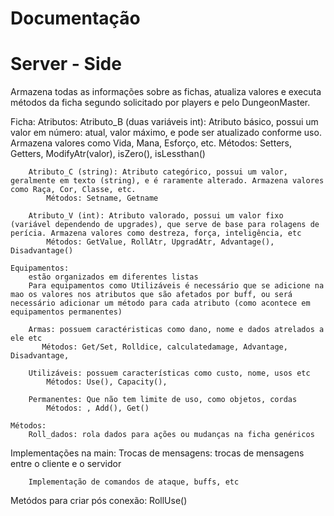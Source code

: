 # Documentação

# Server - Side
Armazena todas as informações sobre as fichas, atualiza valores e executa métodos da ficha segundo solicitado por players e pelo DungeonMaster.

Ficha: 
    Atributos: 
        Atributo_B (duas variáveis int): Atributo básico, possui um valor em número: atual, valor máximo, e pode ser atualizado conforme uso. Armazena valores como Vida, Mana, Esforço, etc.
            Métodos: Setters, Getters, ModifyAtr(valor), isZero(), isLessthan()

        Atributo_C (string): Atributo categórico, possui um valor, geralmente em texto (string), e é raramente alterado. Armazena valores como Raça, Cor, Classe, etc.
            Métodos: Setname, Getname

        Atributo_V (int): Atributo valorado, possui um valor fixo (variável dependendo de upgrades), que serve de base para rolagens de perícia. Armazena valores como destreza, força, inteligência, etc
            Métodos: GetValue, RollAtr, UpgradAtr, Advantage(), Disadvantage()

    Equipamentos:
        estão organizados em diferentes listas
        Para equipamentos como Utilizáveis é necessário que se adicione na mao os valores nos atributos que são afetados por buff, ou será necessário adicionar um método para cada atributo (como acontece em equipamentos permanentes)

        Armas: possuem caractéristicas como dano, nome e dados atrelados a ele etc
           Métodos: Get/Set, Rolldice, calculatedamage, Advantage, Disadvantage, 
        
        Utilizáveis: possuem características como custo, nome, usos etc
            Métodos: Use(), Capacity(),

        Permanentes: Que não tem limite de uso, como objetos, cordas
            Métodos: , Add(), Get()

    Métodos:
        Roll_dados: rola dados para ações ou mudanças na ficha genéricos

Implementações na main:
        Trocas de mensagens: trocas de mensagens entre o cliente e o servidor

        Implementação de comandos de ataque, buffs, etc

Metódos para criar pós conexão:
RollUse()

